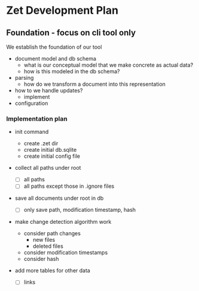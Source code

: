 # Zet Development Plan

## Foundation - focus on cli tool only

We establish the foundation of our tool

- document model and db schema
  - what is our conceptual model that we make concrete as actual data?
  - how is this modeled in the db schema?
- parsing
  - how do we transform a document into this representation
- how to we handle updates?
  - implement
- configuration

### Implementation plan

- init command
  - create .zet dir
  - create initial db.sqlite
  - create initial config file

- collect all paths under root
  - [ ] all paths
  - [ ] all paths except those in .ignore files

- save all documents under root in db
  - [ ] only save path, modification timestamp, hash

- make change detection algorithm work
  - consider path changes
    - new files
    - deleted files
  - consider modification timestamps
  - consider hash

- add more tables for other data
  - [ ] links
